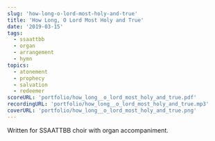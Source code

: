 ```yaml
---
slug: 'how-long-o-lord-most-holy-and-true'
title: 'How Long, O Lord Most Holy and True'
date: '2019-03-15'
tags:
  - ssaattbb
  - organ
  - arrangement
  - hymn
topics:
  - atonement
  - prophecy
  - salvation
  - redeemer
scoreURL: 'portfolio/how_long__o_lord_most_holy_and_true.pdf'
recordingURL: 'portfolio/how_long__o_lord_most_holy_and_true.mp3'
coverURL: 'portfolio/how_long__o_lord_most_holy_and_true.png'
---
```


Written for SSAATTBB choir with organ accompaniment.
